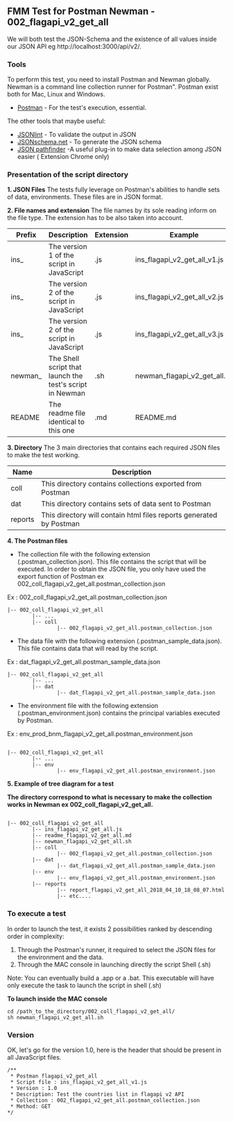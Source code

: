 
## FMM Test for Postman Newman - 002_flagapi_v2_get_all


We will both test the JSON-Schema and the existence of all values inside our JSON API eg http://localhost:3000/api/v2/. 

### Tools

To perform this test, you need to install Postman and Newman globally. Newman is a command line collection runner for Postman". Postman exist both for Mac, Linux and Windows.

* [Postman](https://www.getpostman.com/apps) - For the test's execution, essential.

The other tools that maybe useful:

* [JSONlint](https://jsonlint.com/) - To validate the output in JSON
* [JSONschema.net](https://jsonschema.net/) - To generate the JSON schema
* [JSON pathfinder](https://chrome.google.com/webstore/detail/json-pathfinder/cgpbbgjlljobcemhhimjknkldpinacpn) -A useful plug-in to make data selection among JSON easier ( Extension Chrome only)


### Presentation of the script directory

**1. JSON Files**
The tests fully leverage on Postman's abilities to handle sets of data, environments. These files are in JSON format.

**2. File names and extension**
The file names by its sole reading inform on the file type.
The extension has to be also taken into account.



Prefix  | Description | Extension | Example
------------- | ------------- | ------------- | -------------
ins_ | The version 1 of the script in JavaScript | .js | ins_flagapi_v2_get_all_v1.js
ins_ | The version 2 of the script in JavaScript | .js | ins_flagapi_v2_get_all_v2.js
ins_ | The version 2 of the script in JavaScript | .js | ins_flagapi_v2_get_all_v3.js
newman_  | The Shell script that launch the test's script in Newman | .sh | newman_flagapi_v2_get_all.sh
README  | The readme file identical to this one | .md | README.md


**3. Directory**
The 3 main directories that contains each required JSON files to make the test working.

Name | Description
------------- | -------------
coll  | This directory contains collections exported from Postman
dat  | This directory contains sets of data sent to Postman
reports  | This directory will contain html files reports generated by Postman



**4. The Postman files**

* The collection file with the following extension (.postman_collection.json). This file contains the script that will be executed. In order to obtain the JSON file, you only have used the export function of Postman ex 002_coll_flagapi_v2_get_all.postman_collection.json


Ex : 002_coll_flagapi_v2_get_all.postman_collection.json

```
|-- 002_coll_flagapi_v2_get_all
        |-- ...
        |-- coll
                |-- 002_flagapi_v2_get_all.postman_collection.json
```

* The data file with the following extension (.postman_sample_data.json). This file contains data that will read by the script.


Ex : dat_flagapi_v2_get_all.postman_sample_data.json

```
|-- 002_coll_flagapi_v2_get_all
        |-- ...
        |-- dat
                |-- dat_flagapi_v2_get_all.postman_sample_data.json
```

* The environment file with the following extension (.postman_environment.json) contains the principal variables executed by Postman.

Ex : env_prod_bnm_flagapi_v2_get_all.postman_environment.json


```

|-- 002_coll_flagapi_v2_get_all
        |-- ...
        |-- env
                |-- env_flagapi_v2_get_all.postman_environment.json
```

**5. Example of tree diagram for a test**

**The directory correspond to what is necessary to make the collection works in Newman ex 002_coll_flagapi_v2_get_all.**

```

|-- 002_coll_flagapi_v2_get_all
        |-- ins_flagapi_v2_get_all.js
        |-- readme_flagapi_v2_get_all.md
        |-- newman_flagapi_v2_get_all.sh
        |-- coll
                |-- 002_flagapi_v2_get_all.postman_collection.json
        |-- dat
                |-- dat_flagapi_v2_get_all.postman_sample_data.json
        |-- env
                |-- env_flagapi_v2_get_all.postman_environment.json
        |-- reports
                |-- report_flagapi_v2_get_all_2018_04_10_18_08_07.html
                |-- etc....

```




### To execute a test

In order to launch the test, it exists 2 possibilities ranked by descending order in complexity:

1. Through the Postman's runner, it required to select the JSON files for the environment and the data.
2. Through the MAC console in launching directly the script Shell (.sh)

Note: You can eventually build a .app or a .bat. This executable will have only execute the task to launch the script in shell (.sh)

**To launch inside the MAC console**
```
cd /path_to_the_directory/002_coll_flagapi_v2_get_all/
sh newman_flagapi_v2_get_all.sh

```


### Version

OK, let's go for the version 1.0, here is the header that should be present in all JavaScript files.

```
/**
 * Postman flagapi_v2_get_all
 * Script file : ins_flagapi_v2_get_all_v1.js
 * Version : 1.0
 * Description: Test the countries list in flagapi v2 API
 * Collection : 002_flagapi_v2_get_all.postman_collection.json
 * Method: GET
*/
 ```

